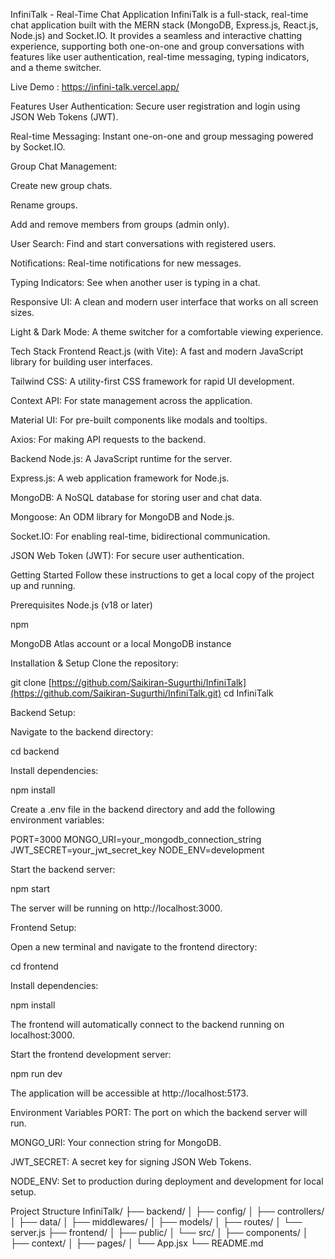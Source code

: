 InfiniTalk - Real-Time Chat Application
InfiniTalk is a full-stack, real-time chat application built with the MERN stack (MongoDB, Express.js, React.js, Node.js) and Socket.IO. It provides a seamless and interactive chatting experience, supporting both one-on-one and group conversations with features like user authentication, real-time messaging, typing indicators, and a theme switcher.

Live Demo : https://infini-talk.vercel.app/

Features
User Authentication: Secure user registration and login using JSON Web Tokens (JWT).

Real-time Messaging: Instant one-on-one and group messaging powered by Socket.IO.

Group Chat Management:

Create new group chats.

Rename groups.

Add and remove members from groups (admin only).

User Search: Find and start conversations with registered users.

Notifications: Real-time notifications for new messages.

Typing Indicators: See when another user is typing in a chat.

Responsive UI: A clean and modern user interface that works on all screen sizes.

Light & Dark Mode: A theme switcher for a comfortable viewing experience.

Tech Stack
Frontend
React.js (with Vite): A fast and modern JavaScript library for building user interfaces.

Tailwind CSS: A utility-first CSS framework for rapid UI development.

Context API: For state management across the application.

Material UI: For pre-built components like modals and tooltips.

Axios: For making API requests to the backend.

Backend
Node.js: A JavaScript runtime for the server.

Express.js: A web application framework for Node.js.

MongoDB: A NoSQL database for storing user and chat data.

Mongoose: An ODM library for MongoDB and Node.js.

Socket.IO: For enabling real-time, bidirectional communication.

JSON Web Token (JWT): For secure user authentication.

Getting Started
Follow these instructions to get a local copy of the project up and running.

Prerequisites
Node.js (v18 or later)

npm

MongoDB Atlas account or a local MongoDB instance

Installation & Setup
Clone the repository:

git clone [https://github.com/Saikiran-Sugurthi/InfiniTalk](https://github.com/Saikiran-Sugurthi/InfiniTalk.git)
cd InfiniTalk

Backend Setup:

Navigate to the backend directory:

cd backend

Install dependencies:

npm install

Create a .env file in the backend directory and add the following environment variables:

PORT=3000
MONGO_URI=your_mongodb_connection_string
JWT_SECRET=your_jwt_secret_key
NODE_ENV=development

Start the backend server:

npm start

The server will be running on http://localhost:3000.

Frontend Setup:

Open a new terminal and navigate to the frontend directory:

cd frontend

Install dependencies:

npm install

The frontend will automatically connect to the backend running on localhost:3000.

Start the frontend development server:

npm run dev

The application will be accessible at http://localhost:5173.

Environment Variables
PORT: The port on which the backend server will run.

MONGO_URI: Your connection string for MongoDB.

JWT_SECRET: A secret key for signing JSON Web Tokens.

NODE_ENV: Set to production during deployment and development for local setup.

Project Structure
InfiniTalk/
├── backend/
│   ├── config/
│   ├── controllers/
│   ├── data/
│   ├── middlewares/
│   ├── models/
│   ├── routes/
│   └── server.js
├── frontend/
│   ├── public/
│   └── src/
│       ├── components/
│       ├── context/
│       ├── pages/
│       └── App.jsx
└── README.md

